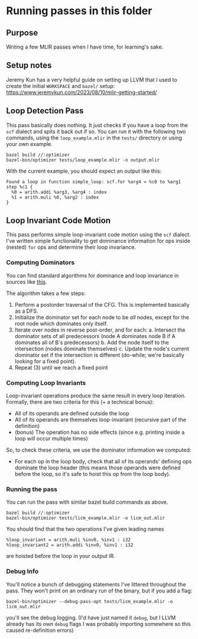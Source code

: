 # Running passes in this folder
## Purpose
Writing a few MLIR passes when I have time, for learning's sake. 

## Setup notes
Jeremy Kun has a very helpful guide on setting up LLVM that I used to create the initial `WORKSPACE` and `bazel/` setup: https://www.jeremykun.com/2023/08/10/mlir-getting-started/

## Loop Detection Pass
This pass basically does nothing. It just checks if you have a loop from the `scf` dialect and spits it back out if so. 
You can run it with the following two commands, using the `loop_example.mlir` in the `tests/` directory or using your own example. 
```
bazel build //:optimizer
bazel-bin/optimizer tests/loop_example.mlir -o output.mlir
```
With the current example, you should expect an output like this:
```
Found a loop in function simple_loop: scf.for %arg4 = %c0 to %arg1 step %c1 {
  %0 = arith.addi %arg3, %arg4 : index
  %1 = arith.muli %0, %arg2 : index
}
```

## Loop Invariant Code Motion
This pass performs simple loop-invariant code motion using the `scf` dialect. I've written simple functionality to get dominance information for ops inside (nested) `for` ops and determine their loop invariance. 

### Computing Dominators
You can find standard algorithms for dominance and loop invariance in sources like [this](https://piazza.com/class_profile/get_resource/ixkj4uoml3y6qd/izeb0ekl6gsn8). 

The algorithm takes a few steps:
1. Perform a postorder traversal of the CFG. This is implemented basically as a DFS. 
2. Initialize the dominator set for each node to be _all_ nodes, except for the root node which dominates only itself. 
3. Iterate over nodes in reverse post-order, and for each:
  a. Intersect the dominator sets of all predecessors (node A dominates node B if A dominates all of B's predecessors)
  b. Add the node itself to the intersection (nodes dominate themselves)
  c. Update the node's current dominator set if the intersection is different (do-while; we're basically looking for a fixed point). 
4. Repeat (3) until we reach a fixed point

### Computing Loop Invariants
Loop-invariant operations produce the same result in every loop iteration. Formally, there are two criteria for this (+ a technical bonus):
- All of its operands are defined outside the loop
- All of its operands are themselves loop-invariant (recursive part of the definition)
- (bonus) The operation has no side effects (since e.g. printing inside a loop will occur multiple times)

So, to check these criteria, we use the dominator information we computed:
- For each op in the loop body, check that all of its operands' defining ops dominate the loop header (this means those operands were defined before the loop, so it's safe to hoist this op from the loop body).

### Running the pass
You can run the pass with similar bazel build commands as above. 
```
bazel build //:optimizer
bazel-bin/optimizer tests/licm_example.mlir -o licm_out.mlir
```

You should find that the two operations I've given leading names
```
%loop_invariant = arith.muli %inv0, %inv1 : i32
%loop_invariant2 = arith.addi %inv0, %inv1 : i32
```
are hoisted before the loop in your output IR. 

### Debug Info
You'll notice a bunch of debugging statements I've littered throughout the pass. They won't print on an ordinary run of the binary, but if you add a flag:
```
bazel-bin/optimizer --debug-pass-opt tests/licm_example.mlir -o licm_out.mlir
```
you'll see the debug logging. (I'd have just named it `debug`, but I LLVM already has its own `debug` flags I was probably importing somewhere so this caused re-definition errors)
